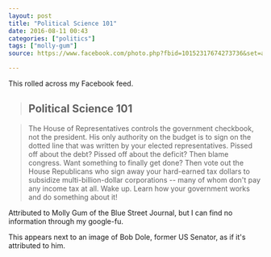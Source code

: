 ```yaml
---
layout: post
title: "Political Science 101"
date: 2016-08-11 00:43
categories: ["politics"]
tags: ["molly-gum"]
source: https://www.facebook.com/photo.php?fbid=10152317674273736&set=a.10150502571178736.369330.671413735&type=3

---
```

This rolled across my Facebook feed.

> ## Political Science 101

> The House of Representatives controls the government checkbook, not
> the president. His only authority on the budget is to sign on the
> dotted line that was written by your elected
> representatives. Pissed off about the debt? Pissed off about the
> deficit? Then blame congress. Want something to finally get done?
> Then vote out the House Republicans who sign away your hard-earned
> tax dollars to subsidize multi-billion-dollar corporations -- many
> of whom don't pay any income tax at all. Wake up. Learn how your
> government works and do something about it!

Attributed to Molly Gum of the Blue Street Journal, but I can find no
information through my google-fu.

This appears next to an image of Bob Dole, former US Senator, as if
it's attributed to him.
